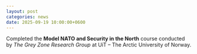 ```yaml
---
layout: post
categories: news
date: 2025-09-19 10:00:00+0600
---
```


Completed the **Model NATO and Security in the North** course conducted by *The Grey Zone Research Group* at UiT – The Arctic University of Norway.
